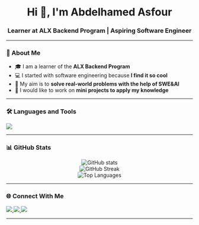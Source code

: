 <!-- GitHub Profile README Template -->


<h1 align="center">Hi 👋, I'm Abdelhamed Asfour</h1>
<h3 align="center">Learner at ALX Backend Program | Aspiring Software Engineer</h3>


---


### 🚀 About Me
- 🎓 I am a learner of the **ALX Backend Program**
- 💻 I started with software engineering because **I find it so cool**
- 🎯 My aim is to **solve real-world problems with the help of SWE&AI**
- 🔭 I would like to work on **mini projects to apply my knowledge**


---



### 🛠️ Languages and Tools
<p align="left">
<img src="https://skillicons.dev/icons?i=python,cpp,html,css,git,github,linux" />
</p>


---


### 📊 GitHub Stats
<p align="center">
<img src="https://github-readme-stats.vercel.app/api?username=abdelhamiedDev&show_icons=true&theme=tokyonight" alt="GitHub stats"/>
<br>
<img src="https://github-readme-streak-stats.herokuapp.com/?user=abdelhamiedDev&theme=tokyonight" alt="GitHub Streak"/>
<br>
<img src="https://github-readme-stats.vercel.app/api/top-langs/?username=abdelhamiedDev&layout=compact&theme=tokyonight" alt="Top Languages"/>
</p>


---


### 🌐 Connect With Me
<p align="left">
  <a href="https://linkedin.com/in/lil3sfour" target="_blank">
    <img src="https://img.shields.io/badge/LinkedIn-blue?style=for-the-badge&logo=linkedin"/>
  </a>
  <a href="https://x.com/Lil_asfour" target="_blank">
    <img src="https://img.shields.io/badge/Twitter-black?style=for-the-badge&logo=twitter"/>
  </a>
  <a href="mailto:medo91057@gmail.com" target="_blank">
    <img src="https://img.shields.io/badge/Email-red?style=for-the-badge&logo=gmail"/>
  </a>
</p>


---




